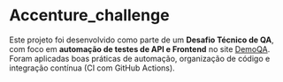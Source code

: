 # Accenture_challenge
Este projeto foi desenvolvido como parte de um **Desafio Técnico de QA**, com foco em **automação de testes de API e Frontend** no site [DemoQA](https://demoqa.com).   Foram aplicadas boas práticas de automação, organização de código e integração contínua (CI com GitHub Actions).
